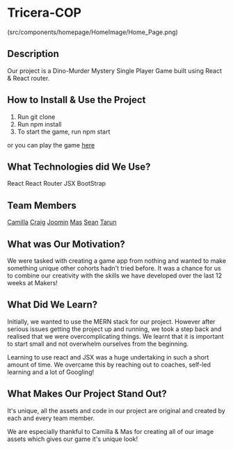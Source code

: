 # Tricera-COP 

(src/components/homepage/HomeImage/Home_Page.png)

## Description

Our project is a Dino-Murder Mystery Single Player Game built using React & React router. 

## How to Install & Use the Project

1. Run git clone
3. Run npm install
3. To start the game, run npm start

or you can play the game [here](https://tricera-cops.herokuapp.com/)

## What Technologies did We Use?

React
React Router
JSX
BootStrap

## Team Members

[Camilla](https://github.com/camilla000)
[Craig](https://github.com/craigea92)
[Joomin](https://github.com/jooomin)
[Mas](https://github.com/1ugia)
[Sean](https://github.com/SeanEmmers)
[Tarun](https://github.com/TarunTheo13)  

## What was Our Motivation?

We were tasked with creating a game app from nothing and wanted to make something unique other cohorts hadn't tried before. It was a chance for us to combine our creativity with the skills we have developed over the last 12 weeks at Makers!

## What Did We Learn?

Initially, we wanted to use the MERN stack for our project. However after serious issues getting the project up and running, we took a step back and realised that we were overcomplicating things. We learnt that it is important to start small and not overwhelm ourselves from the beginning.

Learning to use react and JSX was a huge undertaking in such a short amount of time. We overcame this by reaching out to coaches, self-led learning and a lot of Googling!  

## What Makes Our Project Stand Out?

It's unique, all the assets and code in our project are original and created by each and every team member.

We are especially thankful to Camilla & Mas for creating all of our image assets which gives our game it's unique look!

